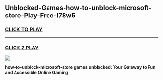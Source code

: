 
## Unblocked-Games-how-to-unblock-microsoft-store-Play-Free-l78w5
<h3>
<a href="https://premium76.site?title=how-to-unblock-microsoft-store&ref=23A">CLICK TO PLAY</a></h3>
<hr>

<h3>
<a href="https://premium76.site?title=how-to-unblock-microsoft-store&ref=23A">CLICK 2 PLAY</a>
  
</h3>

<a href="https://premium76.site?title=how-to-unblock-microsoft-store&ref=23A"><img src="https://clearcache.store/games.png"></a>


**how-to-unblock-microsoft-store games unblocked: Your Gateway to Fun and Accessible Online Gaming**
